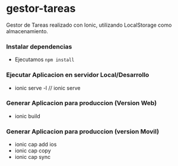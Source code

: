 # gestor-tareas
Gestor de Tareas realizado con Ionic, utilizando LocalStorage como almacenamiento.

### Instalar dependencias
- Ejecutamos `npm install`

### Ejecutar Aplicacion en servidor Local/Desarrollo
- ionic serve -l // ionic serve

### Generar Aplicacion para produccion (Version Web)
- ionic build 

### Generar Aplicacion para produccion (version Movil)
- ionic cap add ios
- ionic cap copy
- ionic cap sync
